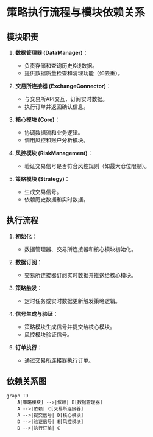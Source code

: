 # 策略执行流程与模块依赖关系

## 模块职责
1. **数据管理器 (DataManager)**：
   - 负责存储和查询历史K线数据。
   - 提供数据质量检查和清理功能（如去重）。

2. **交易所连接器 (ExchangeConnector)**：
   - 与交易所API交互，订阅实时数据。
   - 执行订单并返回确认信息。

3. **核心模块 (Core)**：
   - 协调数据流和业务逻辑。
   - 调用风控和账户分析模块。

4. **风控模块 (RiskManagement)**：
   - 验证交易信号是否符合风控规则（如最大仓位限制）。

5. **策略模块 (Strategy)**：
   - 生成交易信号。
   - 依赖历史数据和实时数据。

## 执行流程
1. **初始化**：
   - 数据管理器、交易所连接器和核心模块初始化。

2. **数据订阅**：
   - 交易所连接器订阅实时数据并推送给核心模块。

3. **策略触发**：
   - 定时任务或实时数据更新触发策略逻辑。

4. **信号生成与验证**：
   - 策略模块生成信号并提交给核心模块。
   - 风控模块验证信号。

5. **订单执行**：
   - 通过交易所连接器执行订单。

## 依赖关系图
```mermaid
graph TD
    A[策略模块] -->|依赖| B[数据管理器]
    A -->|依赖| C[交易所连接器]
    A -->|提交信号| D[核心模块]
    D -->|验证信号| E[风控模块]
    D -->|执行订单| C
```
